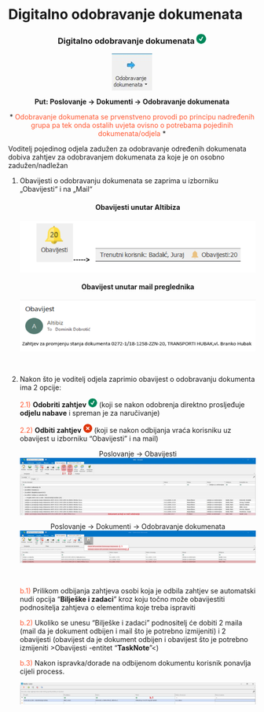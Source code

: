 # Digitalno odobravanje dokumenata 

### <p align=center>**Digitalno odobravanje dokumenata** ![Checkmark](../images/checkMark20.png)</p>

<img src="../images/odobravanjeDokumenata.png"
    alt="Odobravanje dokumenata"
    style="display: block;
            margin-left: auto;
            margin-right: auto;" 
/>

**<p align=center>Put: Poslovanje → Dokumenti → Odobravanje dokumenata**  

<p align=center> * <span style="color:#ff5630">Odobravanje dokumenata se prvenstveno provodi po principu nadređenih grupa pa tek onda ostalih uvjeta ovisno o potrebama pojedinih dokumenata/odjela</span> *</p>

Voditelj pojedinog odjela zadužen za odobravanje određenih dokumenata dobiva zahtjev za odobravanjem dokumenata za koje je on osobno zadužen/nadležan

1. Obavijesti o odobravanju dokumenata se zaprima u izborniku „Obavijesti“ i na „Mail“

    #### <p align=center>Obavijesti unutar Altibiza
    <img src="../images/odobravanjeDokumenata1.png"
        alt="Odobravanje dokumenata"
        style="display: block;
                margin-left: auto;
                margin-right: auto;" 
    />

    #### <p align=center>Obavijest unutar mail preglednika
    <img src="../images/odobravanjeDokumenata2.png"
        alt="Odobravanje dokumenata"
        style="display: block;
                margin-left: auto;
                margin-right: auto;" 
    />
    <br></br>

2. Nakon što je voditelj odjela zaprimio obavijest o odobravanju dokumenta ima 2 opcije:

    <span style="color:#ff5630">2.1)</span> **Odobriti zahtjev** ![Checkmark](./images/checkMark18.png) (koji se nakon odobrenja direktno prosljeđuje **odjelu nabave** i spreman je za naručivanje)

    <span style="color:#ff5630">2.2)</span> **Odbiti zahtjev** ![Crossmark](./images/crossMark18.png) (koji se nakon odbijanja vraća korisniku uz obavijest u izborniku “Obavijesti” i na mail)    

    <p align=center> Poslovanje → Obavijesti
    <img src="../images/odobravanjeDokumenata3.png"
        alt="Odobravanje dokumenata"
        style="display: block;
                margin-left: auto;
                margin-right: auto;" 
    />

    <p align=center> Poslovanje → Dokumenti → Odobravanje dokumenata
    <img src="../images/odobravanjeDokumenata4.png"
        alt="Odobravanje dokumenata"
        style="display: block;
                margin-left: auto;
                margin-right: auto;" 
    />
    <br></br>

    <span style="color:#ff5630">b.1)</span> Prilikom odbijanja zahtjeva osobi koja je odbila zahtjev se automatski nudi opcija “**Bilješke i zadaci**” kroz koju točno može obavijestiti podnositelja zahtjeva o elementima koje treba ispraviti 

    <span style="color:#ff5630">b.2)</span> Ukoliko se unesu “Bilješke i zadaci” podnositelj će dobiti 2 maila (mail da je dokument odbijen i mail što je potrebno izmijeniti)  i 2 obavijesti (obavijest da je dokument odbijen i obavijest što je potrebno izmijeniti >Obavijesti -entitet “**TaskNote**”<)

    <span style="color:#ff5630">b.3)</span> Nakon ispravka/dorade na odbijenom dokumentu korisnik ponavlja cijeli process.    

    <img src="../images/odobravanjeDokumenata5.png"
        alt="Odobravanje dokumenata"
        style="display: block;
                margin-left: auto;
                margin-right: auto;" 
    />


<br></br><br></br>